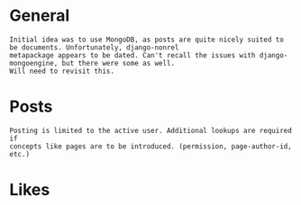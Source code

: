 General
=======
    Initial idea was to use MongoDB, as posts are quite nicely suited to be documents. Unfortunately, django-nonrel
    metapackage appears to be dated. Can't recall the issues with django-mongoengine, but there were some as well.
    Will need to revisit this.

Posts
=====
    Posting is limited to the active user. Additional lookups are required if
    concepts like pages are to be introduced. (permission, page-author-id, etc.)

Likes
=====
    
